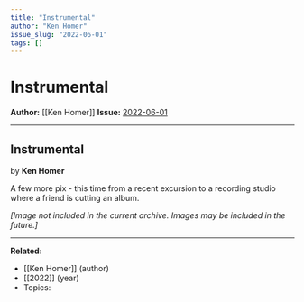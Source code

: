 ```yaml
---
title: "Instrumental"
author: "Ken Homer"
issue_slug: "2022-06-01"
tags: []
---
```


# Instrumental

**Author:** [[Ken Homer]]
**Issue:** [2022-06-01](https://plex.collectivesensecommons.org/2022-06-01/)

---

## Instrumental
by **Ken Homer**

A few more pix - this time from a recent excursion to a recording studio where a friend is cutting an album.

*[Image not included in the current archive. Images may be included in the future.]*

---

**Related:**
- [[Ken Homer]] (author)
- [[2022]] (year)
- Topics: 


